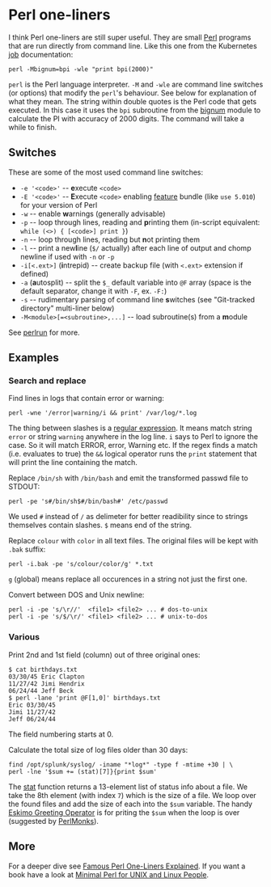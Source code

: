 # Perl one-liners

I think Perl one-liners are still super useful. They are small [Perl](https://www.perl.org/) programs that are run directly from command line. Like this one from the Kubernetes [job](https://kubernetes.io/docs/concepts/workloads/controllers/jobs-run-to-completion/#running-an-example-job) documentation:

```
perl -Mbignum=bpi -wle "print bpi(2000)"
```

`perl` is the Perl language interpreter. `-M` and `-wle` are command line switches (or options) that modify the `perl`'s behaviour. See below for explanation of what they mean. The string within double quotes is the Perl code that gets executed. In this case it uses the `bpi` subroutine from the [bignum](https://perldoc.perl.org/bignum.html) module to calculate the PI with accuracy of 2000 digits. The command will take a while to finish.

## Switches

These are some of the most used command line switches:

* `-e '<code>'` -- **e**xecute `<code>`
* `-E '<code>'` -- **E**xecute `<code>` enabling [feature](http://perldoc.perl.org/feature.html) bundle (like `use 5.010`) for your version of Perl
* `-w` -- enable **w**arnings (generally advisable)
* `-p` -- loop through lines, reading and **p**rinting them (in-script equivalent: `while (<>) { [<code>] print }`)
* `-n` -- loop through lines, reading but **n**ot printing them
* `-l` -- print a new**l**ine (`$/` actually) after each line of output and chomp newline if used with `-n` or `-p`
* `-i[<.ext>]` (**i**ntrepid) -- create backup file (with `<.ext>` extension if defined)
* `-a` (**a**utosplit) -- split the `$_` default variable into `@F` array (space is the default separator, change it with `-F`, ex. `-F:`)
* `-s` -- rudimentary parsing of command line **s**witches (see "Git-tracked directory" multi-liner below)
* `-M<module>[=<subroutine>,...]` -- load subroutine(s) from a **m**odule

See [perlrun](http://perldoc.perl.org/perlrun.html) for more.

## Examples

### Search and replace

Find lines in logs that contain error or warning:

```
perl -wne '/error|warning/i && print' /var/log/*.log
```

The thing between slashes is a [regular expression](https://perldoc.perl.org/perlre.html). It means match string `error` or string `warning` anywhere in the log line. `i` says to Perl to ignore the case. So it will match ERROR, error, Warning etc. If the regex finds a match (i.e. evaluates to true) the `&&` logical operator runs the `print` statement that will print the line containing the match.

Replace `/bin/sh` with `/bin/bash` and emit the transformed passwd file to STDOUT:

```
perl -pe 's#/bin/sh$#/bin/bash#' /etc/passwd
```

We used `#` instead of `/` as delimeter for better readibility since to strings themselves contain slashes. `$` means end of the string.

Replace `colour` with `color` in all text files. The original files will be kept with `.bak` suffix:

```
perl -i.bak -pe 's/colour/color/g' *.txt
```

`g` (global) means replace all occurences in a string not just the first one.

Convert between DOS and Unix newline:

```
perl -i -pe 's/\r//'  <file1> <file2> ... # dos-to-unix
perl -i -pe 's/$/\r/' <file1> <file2> ... # unix-to-dos
```

### Various 

Print 2nd and 1st field (column) out of three original ones:

```
$ cat birthdays.txt
03/30/45 Eric Clapton
11/27/42 Jimi Hendrix
06/24/44 Jeff Beck
$ perl -lane 'print @F[1,0]' birthdays.txt
Eric 03/30/45
Jimi 11/27/42
Jeff 06/24/44
```

The field numbering starts at 0.

Calculate the total size of log files older than 30 days:

```
find /opt/splunk/syslog/ -iname "*log*" -type f -mtime +30 | \
perl -lne '$sum += (stat)[7]}{print $sum'
```

The [stat](https://perldoc.perl.org/functions/stat.html) function returns a 13-element list of status info about a file. We take the 8th element (with index `7`) which is the size of a file. We loop over the found files and add the size of each into the `$sum` variable. The handy [Eskimo Greeting Operator](http://www.catonmat.net/blog/secret-perl-operators/#eskimo) is for priting the `$sum` when the loop is over (suggested by [PerlMonks](http://www.perlmonks.org/?node_id=1172707)).

## More

For a deeper dive see [Famous Perl One-Liners Explained](http://www.catonmat.net/blog/perl-one-liners-explained-part-one/). If you want a book have a look at [Minimal Perl for UNIX and Linux People](http://www.amazon.com/Minimal-Perl-UNIX-Linux-People/dp/1932394508/ref=sr_1_1?ie=UTF8&qid=1358096838&sr=8-1&keywords=minimal+perl+for+unix).
